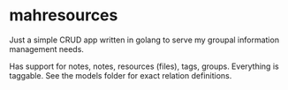 # mahresources

Just a simple CRUD app written in golang to serve my groupal information management needs.

Has support for notes, notes, resources (files), tags, groups. Everything is taggable. 
See the models folder for exact relation definitions.